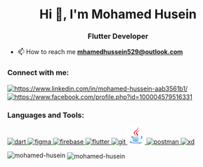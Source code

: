 <h1 align="center">Hi 👋, I'm Mohamed Husein</h1>
<h3 align="center">Flutter Developer</h3>

- 📫 How to reach me **mhamedhussein529@outlook.com**

<h3 align="left">Connect with me:</h3>
<p align="left">
<a href="https://linkedin.com/in/https://www.linkedin.com/in/mohamed-hussein-aab3561b1/" target="blank"><img align="center" src="https://raw.githubusercontent.com/rahuldkjain/github-profile-readme-generator/master/src/images/icons/Social/linked-in-alt.svg" alt="https://www.linkedin.com/in/mohamed-hussein-aab3561b1/" height="30" width="40" /></a>
<a href="https://fb.com/https://www.facebook.com/profile.php?id=100004579516331" target="blank"><img align="center" src="https://raw.githubusercontent.com/rahuldkjain/github-profile-readme-generator/master/src/images/icons/Social/facebook.svg" alt="https://www.facebook.com/profile.php?id=100004579516331" height="30" width="40" /></a>
</p>

<h3 align="left">Languages and Tools:</h3>
<p align="left"> <a href="https://dart.dev" target="_blank" rel="noreferrer"> <img src="https://www.vectorlogo.zone/logos/dartlang/dartlang-icon.svg" alt="dart" width="40" height="40"/> </a> <a href="https://www.figma.com/" target="_blank" rel="noreferrer"> <img src="https://www.vectorlogo.zone/logos/figma/figma-icon.svg" alt="figma" width="40" height="40"/> </a> <a href="https://firebase.google.com/" target="_blank" rel="noreferrer"> <img src="https://www.vectorlogo.zone/logos/firebase/firebase-icon.svg" alt="firebase" width="40" height="40"/> </a> <a href="https://flutter.dev" target="_blank" rel="noreferrer"> <img src="https://www.vectorlogo.zone/logos/flutterio/flutterio-icon.svg" alt="flutter" width="40" height="40"/> </a> <a href="https://git-scm.com/" target="_blank" rel="noreferrer"> <img src="https://www.vectorlogo.zone/logos/git-scm/git-scm-icon.svg" alt="git" width="40" height="40"/> </a> <a href="https://www.java.com" target="_blank" rel="noreferrer"> <img src="https://raw.githubusercontent.com/devicons/devicon/master/icons/java/java-original.svg" alt="java" width="40" height="40"/> </a> <a href="https://postman.com" target="_blank" rel="noreferrer"> <img src="https://www.vectorlogo.zone/logos/getpostman/getpostman-icon.svg" alt="postman" width="40" height="40"/> </a> <a href="https://www.adobe.com/products/xd.html" target="_blank" rel="noreferrer"> <img src="https://cdn.worldvectorlogo.com/logos/adobe-xd.svg" alt="xd" width="40" height="40"/> </a> </p>

<p><img align="left" src="https://github-readme-stats.vercel.app/api/top-langs?username=mohamed-husein&show_icons=true&locale=en&layout=compact" alt="mohamed-husein" /></p>

<p>&nbsp;<img align="center" src="https://github-readme-stats.vercel.app/api?username=mohamed-husein&show_icons=true&locale=en" alt="mohamed-husein" /></p>
